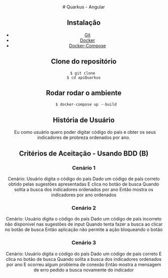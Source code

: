 <div align="center">
  # Quarkus - Angular
<div>

## Instalação
  - [Git](https://git-scm.com/)
  - [Docker](https://www.docker.com/get-started)
  - [Docker-Compose](https://docs.docker.com/compose/install/)

## Clone do repositório
```
$ git clone 
$ cd apiQuarkus
```

## Rodar rodar o ambiente 

```
  $ docker-compose up --build
```

## História de Usuário

<p>
   Eu como usuário quero poder digitar código do país e obter os seus indicadores de probreza ordenados por ano.  
</p>

## Critérios de Aceitação - Usando BDD (B)

### Cenário 1
  Cenário: Usuário digita o código do país
  Dado um código de país correto obtido pelas sugestões apresentadas
  E clica no botão de busca
  Quando solita a busca dos indicadores ordenados por ano
  Então mostra os indicadores por ano ordenados

### Cenário 2
  Cenário: Usuário digita o código do país
  Dado um código de país incorreto não disponível nas sugestões de input
  Quando tenta fazer a busca ao clicar no botão de busca
  Então aplicação não permite a ação bloqueando o botão

### Cenário 3
  Cenário: Usuário digita o código do país
  Dado um código de país correto
  E clica no botão de busca
  Quando solita a busca dos indicadores ordenados por ano
  E ocorreu algum problema de conexão
  Então mostra a mensagem de erro pedido a busca novamente do indicador
  